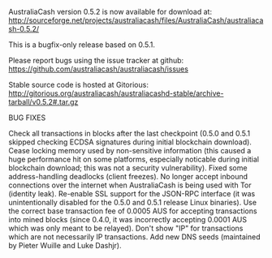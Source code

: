 AustraliaCash version 0.5.2 is now available for download at:
http://sourceforge.net/projects/australiacash/files/AustraliaCash/australiacash-0.5.2/

This is a bugfix-only release based on 0.5.1.

Please report bugs using the issue tracker at github:
https://github.com/australiacash/australiacash/issues

Stable source code is hosted at Gitorious:
http://gitorious.org/australiacash/australiacashd-stable/archive-tarball/v0.5.2#.tar.gz

BUG FIXES

Check all transactions in blocks after the last checkpoint (0.5.0 and 0.5.1 skipped checking ECDSA signatures during initial blockchain download).
Cease locking memory used by non-sensitive information (this caused a huge performance hit on some platforms, especially noticable during initial blockchain download; this was
not a security vulnerability).
Fixed some address-handling deadlocks (client freezes).
No longer accept inbound connections over the internet when AustraliaCash is being used with Tor (identity leak).
Re-enable SSL support for the JSON-RPC interface (it was unintentionally disabled for the 0.5.0 and 0.5.1 release Linux binaries).
Use the correct base transaction fee of 0.0005 AUS for accepting transactions into mined blocks (since 0.4.0, it was incorrectly accepting 0.0001 AUS which was only meant to be relayed).
Don't show "IP" for transactions which are not necessarily IP transactions.
Add new DNS seeds (maintained by Pieter Wuille and Luke Dashjr).
